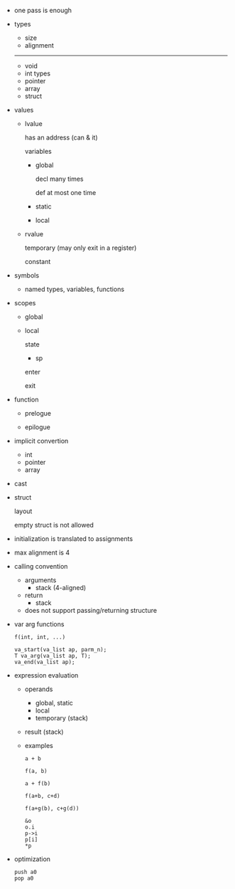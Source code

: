 * one pass is enough

* types

  * size
  * alignment

  ---

  * void
  * int types
  * pointer
  * array
  * struct

* values

  * lvalue

    has an address (can & it)

    variables

    * global

      decl many times

      def at most one time

    * static

    * local

  * rvalue

    temporary (may only exit in a register)

    constant

* symbols

  * named types, variables, functions

* scopes

  * global

  * local

    state

    * sp

    enter

    exit

* function

  * prelogue

  * epilogue

* implicit convertion

  * int
  * pointer
  * array

* cast

* struct

  layout

  empty struct is not allowed

* initialization is translated to assignments

* max alignment is 4

* calling convention

  * arguments
    * stack (4-aligned)
  * return
    * stack
  * does not support passing/returning structure

* var arg functions

  ```
  f(int, int, ...)
  ```

  ```
  va_start(va_list ap, parm_n);
  T va_arg(va_list ap, T);
  va_end(va_list ap);
  ```

* expression evaluation

  * operands
    * global, static
    * local
    * temporary (stack)
  * result (stack)

  * examples

    ```
    a + b

    f(a, b)

    a + f(b)

    f(a+b, c+d)

    f(a+g(b), c+g(d))

    &o
    o.i
    p->i
    p[i]
    *p
    ```

* optimization

  ```
  push a0
  pop a0
  ```
